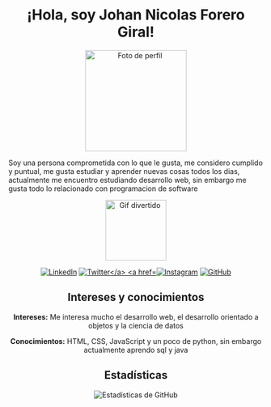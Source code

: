 <!-- Encabezado -->
<h1 align="center">¡Hola, soy Johan Nicolas Forero Giral!</h1>
<!-- Columna para la imagen -->
<p align="center">
  <img src="https://github.com/JFDwhite13.png" alt="Foto de perfil" width="200" height="200">
</p>

<!-- Columna para el texto -->
<div>
    <p>Soy una persona comprometida con lo que le gusta, me considero cumplido y puntual, me gusta estudiar y aprender nuevas cosas todos los dias, actualmente me encuentro estudiando desarrollo web, sin embargo me gusta todo lo relacionado con programacion de software</p>
</div>

<p align="center">
  <img src="https://media.giphy.com/media/aNqEFrYVnsS52/giphy.gif" alt="Gif divertido" width="120" style="display:block; margin:auto;"/>
</p>

<!-- Iconos de contacto -->
<p align="center">
  <a href="[www.linkedin.com/in/JFDwhite13]"><img src="https://img.shields.io/badge/-LinkedIn-blue?style=flat-square&logo=linkedin&logoColor=white" alt="LinkedIn"></a>
  <a href="[https://twitter.com/JohanNicolsFor1]"><img src="https://img.shields.io/badge/-Twitter-blue?style=flat-square&logo=twitter&logoColor=white" alt="Twitter</a>
  <a href="wa.me/573133510833"><img src="https://img.shields.io/badge/-WhatsApp-brightgreen?style=flat-square&logo=whatsapp&logoColor=white" alt="Instagram"></a>
  <a href="[Enlace a tu perfil de GitHub]"><img src="https://img.shields.io/badge/-GitHub-black?style=flat-square&logo=github" alt="GitHub"></a>
</p>
<!-- Intereses y conocimientos -->
<h2 align="center">Intereses y conocimientos</h2>

<p align="center">
  <strong>Intereses:</strong> Me interesa mucho el desarrollo web, el desarrollo orientado a objetos y la ciencia de datos
</p>
<p align="center">
  <strong>Conocimientos:</strong> HTML, CSS, JavaScript y un poco de python, sin embargo actualmente aprendo sql y java
</p> 
<!-- Estadísticas -->
<h2 align="center">Estadísticas</h2>
<p align="center">
  <img src="https://github-readme-stats.vercel.app/api?username=JFDwhite13&show_icons=true&theme=radical" alt="Estadísticas de GitHub">
</p>
